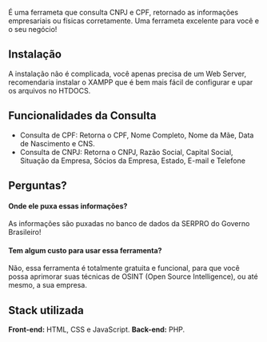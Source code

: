  É uma ferrameta que consulta CNPJ e CPF, retornado as informações empresariais ou físicas corretamente. Uma ferrameta excelente para você e o seu negócio!

## Instalação

A instalação não é complicada, você apenas precisa de um Web Server, recomendaria instalar o 
XAMPP que é bem mais fácil de configurar e upar os arquivos no HTDOCS.    
## Funcionalidades da Consulta

- Consulta de CPF: Retorna o CPF, Nome Completo, Nome da Mãe, Data de Nascimento e CNS.
- Consulta de CNPJ: Retorna o CNPJ, Razão Social, Capital Social, Situação da Empresa, Sócios da Empresa, Estado, E-mail e Telefone

## Perguntas?

#### Onde ele puxa essas informações?

As informações são puxadas no banco de dados da SERPRO do Governo Brasileiro!

#### Tem algum custo para usar essa ferramenta?

Não, essa ferramenta é totalmente gratuita e funcional, para que você possa aprimorar suas técnicas de OSINT (Open Source Intelligence), ou até mesmo, a sua empresa.

## Stack utilizada

**Front-end:** HTML, CSS e JavaScript.
**Back-end:** PHP.